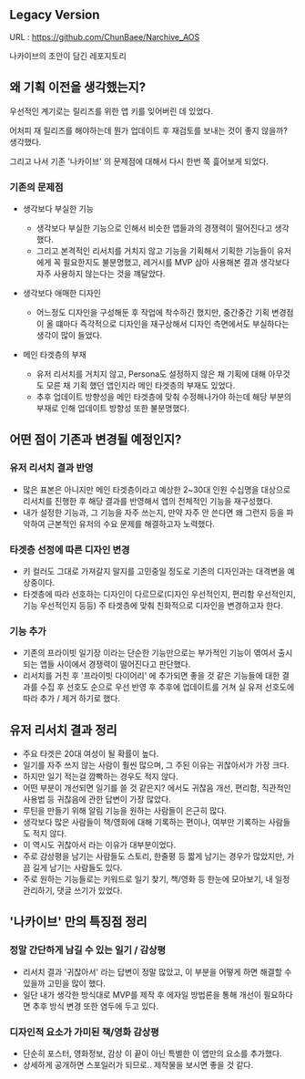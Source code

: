 ## Legacy Version
URL : https://github.com/ChunBaee/Narchive_AOS

나카이브의 초안이 담긴 레포지토리


## 왜 기획 이전을 생각했는지?
우선적인 계기로는 릴리즈를 위한 앱 키를 잊어버린 데 있었다.

어처피 재 릴리즈를 해야하는데 뭔가 업데이트 후 재검토를 보내는 것이 좋지 않을까? 생각했다.

그리고 나서 기존 '나카이브' 의 문제점에 대해서 다시 한번 쭉 흝어보게 되었다.

### 기존의 문제점
- 생각보다 부실한 기능
  - 생각보다 부실한 기능으로 인해서 비슷한 앱들과의 경쟁력이 떨어진다고 생각했다.
  - 그리고 본격적인 리서치를 거치지 않고 기능을 기획해서 기획한 기능들이 유저에게 꼭 필요한지도 불분명했고, 레거시를 MVP 삼아 사용해본 결과 생각보다 자주 사용하지 않는다는 것을 꺠달았다.

- 생각보다 애매한 디자인
  - 어느정도 디자인을 구성해둔 후 작업에 착수하긴 했지만, 중간중간 기획 변경점이 올 떄마다 즉각적으로 디자인을 재구상해서 디자인 측면에서도 부실하다는 생각이 많이 들었다.
 
- 메인 타겟층의 부재
  - 유저 리서치를 거치지 않고, Persona도 설정하지 않은 채 기획에 대해 아무것도 모른 채 기획 했던 앱인지라 메인 타겟층의 부재도 있었다.
  - 추후 업데이트 방향성을 메인 타겟층에 맞춰 수정해나가야 하는데 해당 부분의 부재로 인해 업데이트 방향성 또한 불분명했다.
  
## 어떤 점이 기존과 변경될 예정인지?
### 유저 리서치 결과 반영
- 많은 표본은 아니지만 메인 타겟층이라고 예상한 2~30대 인원 수십명을 대상으로 리서치를 진행한 후 해당 결과를 반영해서 앱의 전체적인 기능을 재구성했다.
- 내가 설정한 기능과, 그 기능을 자주 쓰는지, 만약 자주 안 쓴다면 왜 그런지 등을 파악하여 근본적인 유저의 수요 문제를 해결하고자 노력했다.
### 타겟층 선정에 따른 디자인 변경
- 키 컬러도 그대로 가져갈지 말지를 고민중일 정도로 기존의 디자인과는 대격변을 예상중이다.
- 타겟층에 따라 선호하는 디자인이 다르므로(디자인 우선적인지, 편리함 우선적인지, 기능 우선적인지 등등) 주 타겟층에 맞춰 친화적으로 디자인을 변경하고자 한다.
### 기능 추가
- 기존의 프라이빗 일기장 이라는 단순한 기능만으로는 부가적인 기능이 엮여서 출시되는 앱들 사이에서 경쟁력이 떨어진다고 판단했다.
- 리서치를 거친 후 '프라이빗 다이어리' 에 추가되면 좋을 것 같은 기능들에 대한 결과를 수집 후 선호도 순으로 우선 반영 후 추후에 업데이트를 거쳐 실 유저 선호도에 따라 추가 / 제거 하기로 했다.

## 유저 리서치 결과 정리
- 주요 타겟은 20대 여성이 될 확률이 높다.
- 일기를 자주 쓰지 않는 사람이 훨씬 많으며, 그 주된 이유는 귀찮아서가 가장 크다.
- 하지만 일기 적는걸 깜빡하는 경우도 적지 않다.
- 어떤 부분이 개선되면 일기를 쓸 것 같은지? 에서도 귀찮음 개선, 편리함, 직관적인 사용법 등 귀찮음에 관한 답변이 가장 많았다.
- 루틴을 만들기 위해 알림 기능을 원하는 사람들이 은근히 많다.
- 생각보다 많은 사람들이 책/영화에 대해 기록하는 편이나, 여부만 기록하는 사람들도 적지 않다.
- 이 역시도 귀찮아서 라는 이유가 대부분이었다.
- 주로 감상평을 남기는 사람들도 스토리, 한줄평 등 짧게 남기는 경우가 많았지만, 가끔 길게 남기는 사람들도 있다.
- 주로 원하는 기능들로는 키워드로 일기 찾기, 책/영화 등 한눈에 모아보기, 내 일정 관리하기, 댓글 쓰기가 있었다.

## '나카이브' 만의 특징점 정리
### 정말 간단하게 남길 수 있는 일기 / 감상평
- 리서치 결과 '귀찮아서' 라는 답변이 정말 많았고, 이 부분을 어떻게 하면 해결할 수 있을까 고민을 많이 했다.
- 일단 내가 생각한 방식대로 MVP를 제작 후 에자일 방법론을 통해 개선이 필요하다면 추후 방식 변경 또한 염두에 두고 있다.

### 디자인적 요소가 가미된 책/영화 감상평
- 단순히 포스터, 영화정보, 감상 이 끝이 아닌 특별한 이 앱만의 요소를 추가했다.
- 상세하게 공개하면 스포일러가 되므로.. 제작물을 보시면 좋을 것 같다.


